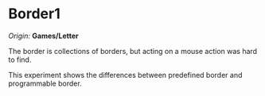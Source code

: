 ﻿# Border1

*Origin:* __Games/Letter__

The border is collections of borders, but acting on a mouse action was hard to find.

This experiment shows the differences between predefined border and programmable border.
